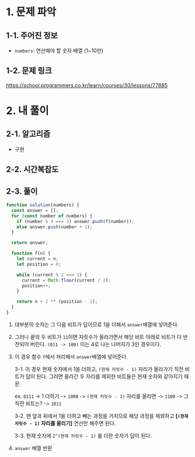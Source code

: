 # 1. 문제 파악

## 1-1. 주어진 정보

- `numbers`: 연산해야 할 숫자 배열 (1~10만)

## 1-2. 문제 링크

https://school.programmers.co.kr/learn/courses/30/lessons/77885

# 2. 내 풀이

## 2-1. 알고리즘

- 구현

## 2-2. 시간복잡도

## 2-3. 풀이

```js
function solution(numbers) {
  const answer = [];
  for (const number of numbers) {
    if (number % 4 === 3) answer.push(f(number));
    else answer.push(number + 1);
  }

  return answer;

  function f(n) {
    let current = n;
    let position = 0;

    while (current % 2 === 1) {
      current = Math.floor(current / 2);
      position++;
    }

    return n + 2 ** (position - 1);
  }
}
```

1. 대부분의 숫자는 그 다음 비트가 답이므로 1을 더해서 `answer`배열에 넣어준다.
2. 그러나 끝의 두 비트가 `11`이면 자릿수가 올라가면서 해당 비트 아래로 비트가 다 반전되어 버린다. `(011 -> 100)` 이는 4로 나눈 나머지가 3인 경우이다.
3. 이 경우 함수 `f`에서 처리해서 `answer`배열에 넣어준다.

   3-1. 이 경우 현재 숫자에서 1을 더하고, `(현재 자릿수 - 1)` 자리가 올라가기 직전 비트가 답이 된다. 그러면 올라간 두 자리를 제외한 비트들은 현재 숫자와 같아지기 때문.

   ex. `0111` -> 1 더하기 -> `1000` -> `(현재 자릿수 - 1)` 자리를 올리면 -> `1100` -> 그 직전 비트는? -> `1011`

   3-2. 맨 앞과 뒤에서 1을 더하고 빼는 과정을 거치므로 해당 과정을 제외하고 **[`(현재 자릿수 - 1)` 자리를 올리기]** 연산만 해주면 된다.

   3-3. 현재 숫자에 `2^(현재 자릿수 - 1)` 를 더한 숫자가 답이 된다.

4. `answer` 배열 반환
